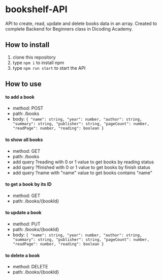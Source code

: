 # bookshelf-API
API to create, read, update and delete books data in an array. Created to complete Backend for Beginners class in Dicoding Academy.

## How to install
1. clone this repository
2. type `npm i` to install npm
3. type `npm run start` to  start the API

## How to use
#### to add a book
- method: POST
- path: /books
- body: `{
    "name": string,
    "year": number,
    "author": string,
    "summary": string,
    "publisher": string,
    "pageCount": number,
    "readPage": number,
    "reading": boolean
}`

#### to show all books
- method: GET
- path: /books
- add query ?reading with 0 or 1 value to get books by reading status
- add query ?finished with 0 or 1 value to get books by finish status
- add query ?name with "name" value to get books contains "name"

#### to get a book by its ID
- method: GET
- path: /books/{bookId}

#### to update a book
- method: PUT
- path: /books/{bookId}
- body: `{
    "name": string,
    "year": number,
    "author": string,
    "summary": string,
    "publisher": string,
    "pageCount": number,
    "readPage": number,
    "reading": boolean
}`

#### to delete a book
- method: DELETE
- path: /books/{bookId}
